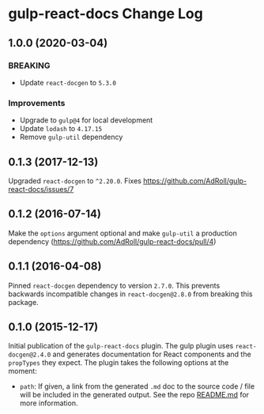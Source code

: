 # gulp-react-docs Change Log

## 1.0.0 (2020-03-04)

### BREAKING

- Update `react-docgen` to `5.3.0`

### Improvements

- Upgrade to `gulp@4` for local development
- Update `lodash` to `4.17.15`
- Remove `gulp-util` dependency

## 0.1.3 (2017-12-13)

Upgraded `react-docgen` to `^2.20.0`. Fixes https://github.com/AdRoll/gulp-react-docs/issues/7

## 0.1.2 (2016-07-14)

Make the `options` argument optional and make `gulp-util` a production dependency (https://github.com/AdRoll/gulp-react-docs/pull/4)

## 0.1.1 (2016-04-08)

Pinned `react-docgen` dependency to version `2.7.0`. This prevents backwards incompatible changes in `react-docgen@2.8.0` from breaking this package.

## 0.1.0 (2015-12-17)

Initial publication of the `gulp-react-docs` plugin. The gulp plugin uses `react-docgen@2.4.0` and generates documentation for React components and the `propTypes` they expect. The plugin takes the following options at the moment:

- `path`: If given, a link from the generated `.md` doc to the source code / file will be included in the generated output. See the repo [README.md](./README.md) for more information.

